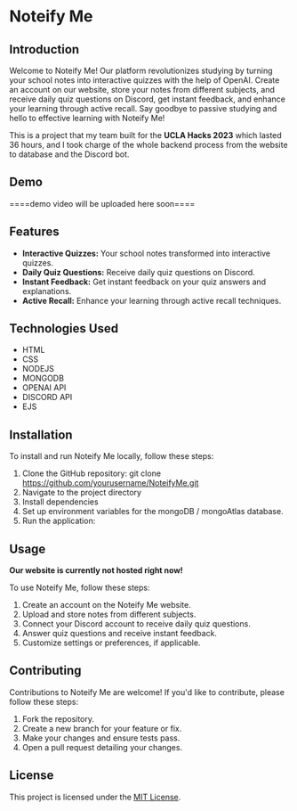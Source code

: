 # Noteify Me

## Introduction

Welcome to Noteify Me! Our platform revolutionizes studying by turning your school notes into interactive quizzes with the help of OpenAI. Create an account on our website, store your notes from different subjects, and receive daily quiz questions on Discord, get instant feedback, and enhance your learning through active recall. Say goodbye to passive studying and hello to effective learning with Noteify Me!

This is a project that my team built for the <b>UCLA Hacks 2023</b> which lasted 36 hours, and I took charge of the whole backend process from the website to database and the Discord bot.

## Demo

====demo video will be uploaded here soon====

## Features

- **Interactive Quizzes:** Your school notes transformed into interactive quizzes.
- **Daily Quiz Questions:** Receive daily quiz questions on Discord.
- **Instant Feedback:** Get instant feedback on your quiz answers and explanations.
- **Active Recall:** Enhance your learning through active recall techniques.

## Technologies Used
* HTML
* CSS
* NODEJS
* MONGODB
* OPENAI API
* DISCORD API
* EJS

## Installation

To install and run Noteify Me locally, follow these steps:

1. Clone the GitHub repository: git clone https://github.com/yourusername/NoteifyMe.git
2. Navigate to the project directory
3. Install dependencies
4. Set up environment variables for the mongoDB / mongoAtlas database.
5. Run the application:

## Usage

<b>Our website is currently not hosted right now!</b>

To use Noteify Me, follow these steps:

1. Create an account on the Noteify Me website.
2. Upload and store notes from different subjects.
3. Connect your Discord account to receive daily quiz questions.
4. Answer quiz questions and receive instant feedback.
5. Customize settings or preferences, if applicable.

## Contributing

Contributions to Noteify Me are welcome! If you'd like to contribute, please follow these steps:

1. Fork the repository.
2. Create a new branch for your feature or fix.
3. Make your changes and ensure tests pass.
4. Open a pull request detailing your changes.

## License

This project is licensed under the [MIT License](LICENSE).

